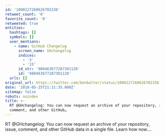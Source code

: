 ```yaml
---
id: '1000127260626702336'
retweet_count: '0'
favorite_count: '0'
retweeted: true
entities:
  hashtags: []
  symbols: []
  user_mentions:
    - name: GitHub Changelog
      screen_name: GHchangelog
      indices:
        - '3'
        - '15'
      id_str: '988463677287301120'
      id: '988463677287301120'
  urls: []
original_url: https://twitter.com/benbalter/status/1000127260626702336
date: '2018-05-25T21:31:35.000Z'
sitemap: false
robots: noindex
title: >-
  RT @GHchangelog: You can now request an archive of your repository, issue,
  comment, and other GitHub…
---
```


RT @GHchangelog: You can now request an archive of your repository, issue, comment, and other GitHub data in a single file. Learn how now.…